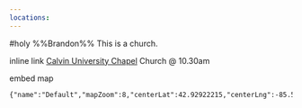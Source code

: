 ```yaml
---
locations: 
---
```


#holy
%%Brandon%%
This is a church.

inline link
[Calvin University Chapel](geo:42.92922215,-85.5884243967476)
Church @ 10.30am

embed map
```mapview
{"name":"Default","mapZoom":8,"centerLat":42.92922215,"centerLng":-85.5884243967476,"query":"","chosenMapSource":0}
```
